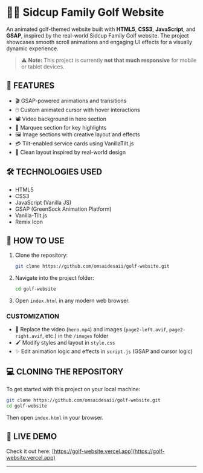 # 🏌️‍♂️ Sidcup Family Golf Website

An animated golf-themed website built with **HTML5**, **CSS3**, **JavaScript**, and **GSAP**, inspired by the real-world Sidcup Family Golf website. The project showcases smooth scroll animations and engaging UI effects for a visually dynamic experience.

> ⚠️ **Note:** This project is currently **not that much responsive** for mobile or tablet devices.

## 🚀 FEATURES

- 🎬 GSAP-powered animations and transitions
- 🖱️ Custom animated cursor with hover interactions
- 📽️ Video background in hero section
- 🧾 Marquee section for key highlights
- 🖼️ Image sections with creative layout and effects
- 💳 Tilt-enabled service cards using VanillaTilt.js
- 🎨 Clean layout inspired by real-world design

## 🛠️ TECHNOLOGIES USED

- HTML5  
- CSS3  
- JavaScript (Vanilla JS)  
- GSAP (GreenSock Animation Platform)  
- Vanilla-Tilt.js  
- Remix Icon  

## 🔧 HOW TO USE

1. Clone the repository:
   ```bash
   git clone https://github.com/omsaidesaii/golf-website.git
   ```

2. Navigate into the project folder:
   ```bash
   cd golf-website
   ```

3. Open `index.html` in any modern web browser.

### **CUSTOMIZATION**

- 🎥 Replace the video (`hero.mp4`) and images (`page2-left.avif`, `page2-right.avif`, etc.) in the `/images` folder
- 🖌️ Modify styles and layout in `style.css`
- ✨ Edit animation logic and effects in `script.js` (GSAP and cursor logic)

## 💻 CLONING THE REPOSITORY

To get started with this project on your local machine:

```bash
git clone https://github.com/omsaidesaii/golf-website.git
cd golf-website
```

Then open `index.html` in your browser.

## 📌 LIVE DEMO

Check it out here: [https://golf-website.vercel.app](https://golf-website.vercel.app) <!-- Replace with your actual live link -->

---
